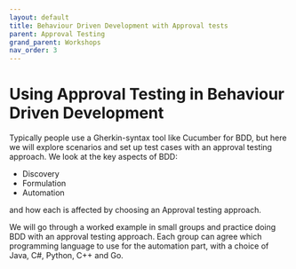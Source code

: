 ```yaml
---
layout: default
title: Behaviour Driven Development with Approval tests
parent: Approval Testing
grand_parent: Workshops
nav_order: 3
---
```


# Using Approval Testing in Behaviour Driven Development

Typically people use a Gherkin-syntax tool like Cucumber for BDD, but here we will explore scenarios and set up test cases with an approval testing approach. We look at the key aspects of BDD: 

- Discovery
- Formulation
- Automation

and how each is affected by choosing an Approval testing approach.


We will go through a worked example in small groups and practice doing BDD with an approval testing approach. Each group can agree which programming language to use for the automation part, with a choice of Java, C#, Python, C++ and Go. 

